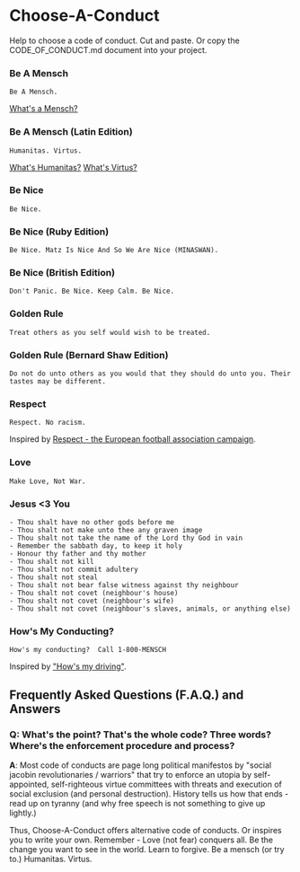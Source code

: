
# Choose-A-Conduct


Help to choose a code of conduct.  Cut and paste. Or copy the CODE_OF_CONDUCT.md document into your project.




### Be A Mensch

```
Be A Mensch. 
```

[What's a Mensch?](https://en.wikipedia.org/wiki/Mensch)



### Be A Mensch (Latin Edition)

```
Humanitas. Virtus.
```

[What's Humanitas?](https://en.wikipedia.org/wiki/Humanitas)
[What's Virtus?](https://en.wikipedia.org/wiki/Virtue#Roman_virtues)



### Be Nice

```
Be Nice. 
```



### Be Nice (Ruby Edition)

```
Be Nice. Matz Is Nice And So We Are Nice (MINASWAN).
```



### Be Nice (British Edition)

```
Don't Panic. Be Nice. Keep Calm. Be Nice.
```


### Golden Rule

```
Treat others as you self would wish to be treated. 
```

### Golden Rule (Bernard Shaw Edition)

```
Do not do unto others as you would that they should do unto you. Their tastes may be different.
```


### Respect

```
Respect. No racism.
```

Inspired by [Respect - the European football association campaign](https://en.wikipedia.org/wiki/Respect_(UEFA_campaign)).


### Love

```
Make Love, Not War.
```



### Jesus <3 You

```
- Thou shalt have no other gods before me	
- Thou shalt not make unto thee any graven image
- Thou shalt not take the name of the Lord thy God in vain
- Remember the sabbath day, to keep it holy
- Honour thy father and thy mother
- Thou shalt not kill
- Thou shalt not commit adultery
- Thou shalt not steal
- Thou shalt not bear false witness against thy neighbour
- Thou shalt not covet (neighbour's house)
- Thou shalt not covet (neighbour's wife)
- Thou shalt not covet (neighbour's slaves, animals, or anything else)
```



### How's My Conducting? 

```
How's my conducting?  Call 1-800-MENSCH
```

Inspired by ["How's my driving"](https://en.wikipedia.org/wiki/%22How%27s_my_driving%3F%22_sign).





## Frequently Asked Questions (F.A.Q.) and Answers

### Q: What's the point? That's the whole code? Three words? Where's the enforcement procedure and process? 

**A**: Most code of conducts are page long political manifestos
by "social jacobin revolutionaries / warriors"
that try to enforce an utopia by self-appointed, self-righteous virtue committees 
with threats and execution 
of social exclusion (and personal destruction). 
History tells us how that ends - read up on tyranny
(and why free speech is not something to give up lightly.) 

Thus, Choose-A-Conduct offers alternative code of conducts. Or inspires you to write your own. 
Remember - Love (not fear) conquers all.
Be the change you want to see in the world. Learn to forgive. Be a mensch (or try to.) Humanitas. Virtus.
 
